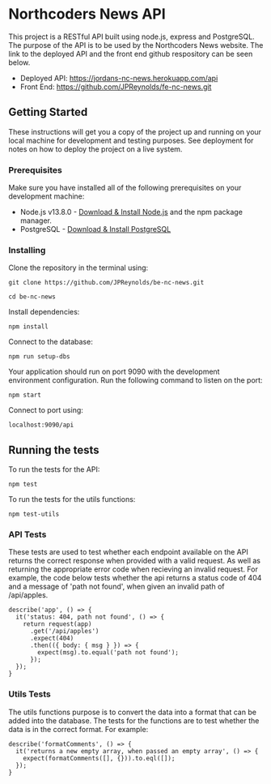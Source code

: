 # Northcoders News API

This project is a RESTful API built using node.js, express and PostgreSQL. The purpose of the API is to be used by the Northcoders News website. The link to the deployed API and the front end github respository can be seen below.

- Deployed API: https://jordans-nc-news.herokuapp.com/api
- Front End: https://github.com/JPReynolds/fe-nc-news.git

## Getting Started

These instructions will get you a copy of the project up and running on your local machine for development and testing purposes. See deployment for notes on how to deploy the project on a live system.

### Prerequisites

Make sure you have installed all of the following prerequisites on your development machine:

- Node.js v13.8.0 - [Download & Install Node.js](https://nodejs.org/en/download/) and the npm package manager.
- PostgreSQL - [Download & Install PostgreSQL](https://www.postgresql.org/)

### Installing

Clone the repository in the terminal using:

```
git clone https://github.com/JPReynolds/be-nc-news.git

cd be-nc-news
```

Install dependencies:

```
npm install
```

Connect to the database:

```
npm run setup-dbs
```

Your application should run on port 9090 with the development environment configuration. Run the following command to listen on the port:

```
npm start
```

Connect to port using:

```
localhost:9090/api
```

## Running the tests

To run the tests for the API:

```
npm test
```

To run the tests for the utils functions:

```
npm test-utils
```

### API Tests

These tests are used to test whether each endpoint available on the API returns the correct response when provided with a valid request. As well as returning the appropriate error code when recieving an invalid request. For example, the code below tests whether the api returns a status code of 404 and a message of 'path not found', when given an invalid path of /api/apples.

```
describe('app', () => {
  it('status: 404, path not found', () => {
    return request(app)
      .get('/api/apples')
      .expect(404)
      .then(({ body: { msg } }) => {
        expect(msg).to.equal('path not found');
      });
  });
}
```

### Utils Tests

The utils functions purpose is to convert the data into a format that can be added into the database. The tests for the functions are to test whether the data is in the correct format. For example:

```
describe('formatComments', () => {
  it('returns a new empty array, when passed an empty array', () => {
    expect(formatComments([], {})).to.eql([]);
  });
}
```
